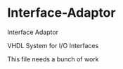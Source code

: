 Interface-Adaptor
================

Interface Adaptor

VHDL System for I/O Interfaces

This file needs a bunch of work

